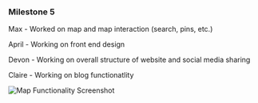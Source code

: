 ### Milestone 5

Max - Worked on map and map interaction (search, pins, etc.)

April - Working on front end design

Devon - Working on overall structure of website and social media sharing

Claire - Working on blog functionatlity


![Map Functionality Screenshot](/images/milestone5map.jpg)

